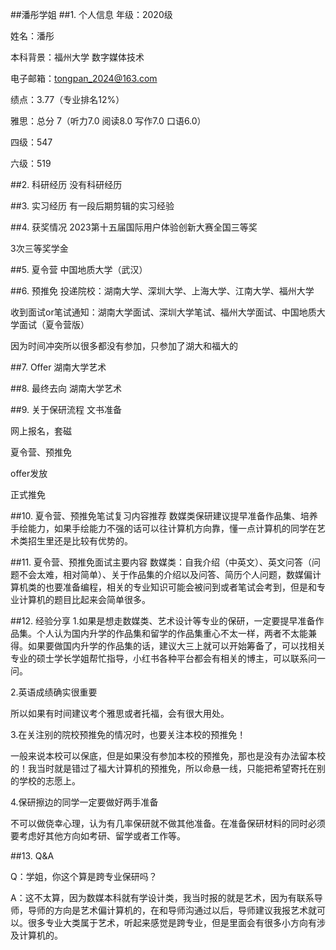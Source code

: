 ##潘彤学姐
##1. 个人信息
年级：2020级

姓名：潘彤

本科背景：福州大学 数字媒体技术

电子邮箱：tongpan_2024@163.com

绩点：3.77（专业排名12%）

雅思：总分 7（听力7.0 阅读8.0 写作7.0 口语6.0）

四级：547 

六级：519

##2. 科研经历
没有科研经历

##3. 实习经历
有一段后期剪辑的实习经验

##4. 获奖情况
2023第十五届国际用户体验创新大赛全国三等奖

3次三等奖学金

##5. 夏令营
中国地质大学（武汉）

##6. 预推免
投递院校：湖南大学、深圳大学、上海大学、江南大学、福州大学

收到面试or笔试通知：湖南大学面试、深圳大学笔试、福州大学面试、中国地质大学面试（夏令营版）

因为时间冲突所以很多都没有参加，只参加了湖大和福大的

##7. Offer
湖南大学艺术

##8. 最终去向
湖南大学艺术

##9. 关于保研流程
文书准备

网上报名，套磁

夏令营、预推免

offer发放

正式推免


##10. 夏令营、预推免笔试复习内容推荐
数媒类保研建议提早准备作品集、培养手绘能力，如果手绘能力不强的话可以往计算机方向靠，懂一点计算机的同学在艺术类招生里还是比较有优势的。

##11. 夏令营、预推免面试主要内容
数媒类：自我介绍（中英文）、英文问答（问题不会太难，相对简单）、关于作品集的介绍以及问答、简历个人问题，数媒偏计算机类的也要准备编程，相关的专业知识可能会被问到或者笔试会考到，但是和专业计算机的题目比起来会简单很多。

##12. 经验分享
1.如果是想走数媒类、艺术设计等专业的保研，一定要提早准备作品集。个人认为国内升学的作品集和留学的作品集重心不太一样，两者不太能兼得。如果要做国内升学的作品集的话，建议大三上就可以开始筹备了，可以找相关专业的硕士学长学姐帮忙指导，小红书各种平台都会有相关的博主，可以联系问一问。

2.英语成绩确实很重要

所以如果有时间建议考个雅思或者托福，会有很大用处。

3.在关注别的院校预推免的情况时，也要关注本校的预推免！

一般来说本校可以保底，但是如果没有参加本校的预推免，那也是没有办法留本校的！我当时就是错过了福大计算机的预推免，所以命悬一线，只能把希望寄托在别的学校的志愿上。 

4.保研擦边的同学一定要做好两手准备

不可以做侥幸心理，认为有几率保研就不做其他准备。在准备保研材料的同时必须要考虑好其他方向如考研、留学或者工作等。

##13. Q&A

Q：学姐，你这个算是跨专业保研吗？

A：这不太算，因为数媒本科就有学设计类，我当时报的就是艺术，因为有联系导师，导师的方向是艺术偏计算机的，在和导师沟通过以后，导师建议我报艺术就可以。很多专业大类属于艺术，听起来感觉是跨专业，但是里面会有很多小方向有涉及计算机的。


